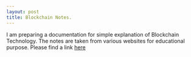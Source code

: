 ```yaml
---
layout: post
title: Blockchain Notes.
---
```


I am preparing a documentation for simple explanation of Blockchain Technology. The notes are taken from various websites for educational purpose. Please find a link [here](https://simple-blockchain.bitbucket.io/)
